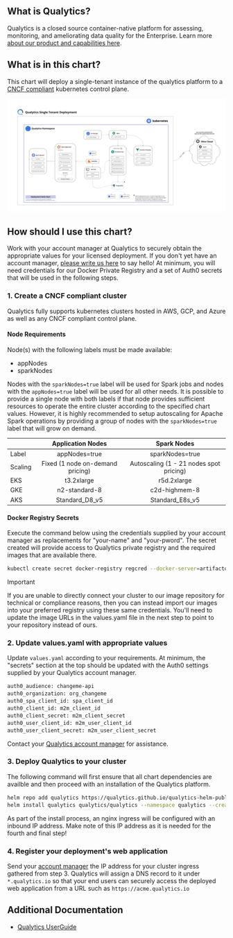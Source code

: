 ## What is Qualytics?

Qualytics is a closed source container-native platform for assessing, monitoring, and ameliorating data quality for the Enterprise. Learn more [about our product and capabilities here](https://qualytics.co/product/).

## What is in this chart?

This chart will deploy a single-tenant instance of the qualytics platform to a [CNCF compliant](https://www.cncf.io/certification/software-conformance/) kubernetes control plane.

![Deployment Architecture](/deployment_arch_diagram.jpg)

## How should I use this chart?

Work with your account manager at Qualytics to securely obtain the appropriate values for your licensed deployment. If you don't yet have an account manager, [please write us here](mailto://hello@qualytics.co) to say hello! At minimum, you will need credentials for our Docker Private Registry and a set of Auth0 secrets that will be used in the following steps.

### 1. Create a CNCF compliant cluster

Qualytics fully supports kubernetes clusters hosted in AWS, GCP, and Azure as well as any CNCF compliant control plane.

#### Node Requirements

Node(s) with the following labels must be made available:
- appNodes
- sparkNodes

Nodes with the `sparkNodes=true` label will be used for Spark jobs and nodes with the `appNodes=true` label will be used for all other needs.  It is possible to provide a single node with both labels if that node provides sufficient resources to operate the entire cluster according to the specified chart values.  However, it is highly recommended to setup autoscaling for Apache Spark operations by providing a group of nodes with the `sparkNodes=true` label that will grow on demand.

|          |          Application Nodes          |                  Spark Nodes                    |
|----------|:-----------------------------------:|:-----------------------------------------------:|
| Label    | appNodes=true                       | sparkNodes=true                                 |
| Scaling  | Fixed (1 node on-demand pricing)    | Autoscaling (1 - 21 nodes spot pricing)         |
| EKS      | t3.2xlarge                          | r5d.2xlarge                                     |
| GKE      | n2-standard-8                       | c2d-highmem-8                                   |
| AKS      | Standard_D8_v5                      | Standard_E8s_v5                                 |

#### Docker Registry Secrets

Execute the command below using the credentials supplied by your account manager as replacements for "your-name" and "your-pword". The secret created will provide access to Qualytics private registry and the required images that are available there.

```bash
kubectl create secret docker-registry regcred --docker-server=artifactory.qualytics.io:443/docker --docker-username=<your-name> --docker-password=<your-pword>
```

> [!IMPORTANT]
> If you are unable to directly connect your cluster to our image repository for technical or compliance reasons, then you can instead import our images into your preferred registry using these same credentials. You'll need to update the image URLs in the values.yaml file in the next step to point to your repository instead of ours.


### 2. Update values.yaml with appropriate values

Update `values.yaml` according to your requirements. At minimum, the "secrets" section at the top should be updated with the Auth0 settings supplied by your Qualytics account manager.

```bash
auth0_audience: changeme-api
auth0_organization: org_changeme
auth0_spa_client_id: spa_client_id
auth0_client_id: m2m_client_id
auth0_client_secret: m2m_client_secret
auth0_user_client_id: m2m_user_client_id
auth0_user_client_secret: m2m_user_client_secret
```

Contact your [Qualytics account manager](mailto://hello@qualytics.co) for assistance.

### 3. Deploy Qualytics to your cluster

The following command will first ensure that all chart dependencies are availble and then proceed with an installation of the Qualytics platform.

```bash
helm repo add qualytics https://qualytics.github.io/qualytics-helm-public
helm install qualytics qualytics/qualytics --namespace qualytics --create-namespace
```

As part of the install process, an nginx ingress will be configured with an inbound IP address. Make note of this IP address as it is needed for the fourth and final step!

### 4. Register your deployment's web application

Send your [account manager](mailto://hello@qualytics.co) the IP address for your cluster ingress gathered from step 3. Qualytics will assign a DNS record to it under `*.qualytics.io` so that your end users can securely access the deployed web application from a URL such as `https://acme.qualytics.io`

## Additional Documentation

- [Qualytics UserGuide](https://qualytics.github.io/userguide/)
